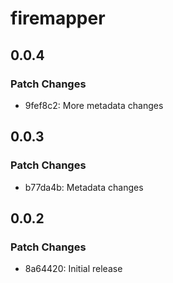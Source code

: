 # firemapper

## 0.0.4

### Patch Changes

- 9fef8c2: More metadata changes

## 0.0.3

### Patch Changes

- b77da4b: Metadata changes

## 0.0.2

### Patch Changes

- 8a64420: Initial release
